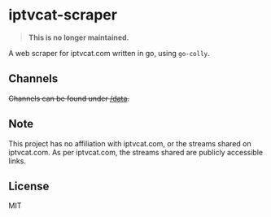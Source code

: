 # iptvcat-scraper

> **This is no longer maintained.**

A web scraper for iptvcat.com written in go, using `go-colly`.

## Channels

~~Channels can be found under [/data](/data).~~

## Note

This project has no affiliation with iptvcat.com, or the streams shared on iptvcat.com. As per iptvcat.com, the streams shared are publicly accessible links.

## License

MIT
